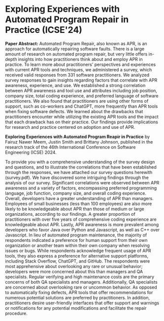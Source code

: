 # Exploring Experiences with Automated Program Repair in Practice (ICSE'24)
**Paper Abstract:**
Automated Program Repair, also known as APR, is an approach for automatically repairing software faults. There is a large amount of research on automated program repair, but very little offers in-depth insights into how practitioners think about and employ APR in practice. To learn more about practitioners' perspectives and experiences with current APR tools and techniques, we administered a survey, which received valid responses from 331 software practitioners. We analyzed survey responses to gain insights regarding factors that correlate with APR awareness, experience, and use. We established a strong correlation between APR awareness and tool use and attributes including job position, company size, total coding experience, and preferred language of software practitioners. We also found that practitioners are using other forms of support, such as co-workers and ChatGPT, more frequently than APR tools when fixing software defects. We learned about the drawbacks that practitioners encounter while utilizing the existing APR tools and the impact that each drawback has on their practice. Our findings provide implications for research and practice centered on adoption and use of APR. 

**Exploring Experiences with Automated Program Reapir in Practice** by Fairuz Nawer Meem, Justin Smith and Brittany Johnson, published in the research track of the 46th International Conference on Software Engineering (ICSE) 2024.

To provide you with a comprehensive understanding of the survey design and questions, and to illustrate the correlations that have been established through the responses, we have attached our survey questions herewith (survey.pdf). We have discovered some intriguing findings through the analysis of our survey. Significant correlations were observed between APR awareness and a variety of factors, encompassing preferred programming language, job function, company size, and overall coding experience. Overall, developers have a greater understanding of APR than managers. Employees of small businesses (less than 100 employees) are also more likely to be knowledgeable about APR than those of medium or large organizations, according to our findings. A greater proportion of practitioners with over five years of comprehensive coding experience are knowledgeable about APR. Lastly, APR awareness is more prevalent among developers who favor Java over Python and Javascript, as well as C++ over Javascript.
In lieu of automated program maintenance, the majority of respondents indicated a preference for human support from their own organization or another team within their own company when resolving issues or bugs. While respondents acknowledge frequent usage of APR tools, they also express a preference for alternative support platforms, including Stack Overflow, ChatGPT, and GitHub.
The respondents were most apprehensive about overlooking any rare or unusual behavior; developers were more concerned about this than managers and QA specialists. Regular verifying and high maintenance costs are the primary concerns of both QA specialists and managers. Additionally, QA specialists are concerned about overlooking rare or uncommon behavior. As opposed to automatically fixing defects, APR tools that offer recommendations for numerous potential solutions are preferred by practitioners. In addition, practitioners desire user-friendly interfaces that offer support and warnings or notifications for any potential modifications and facilitate the repair procedure.
